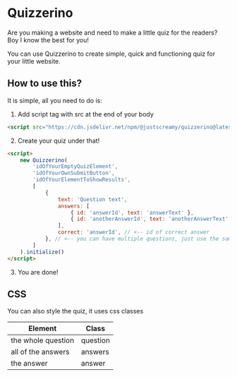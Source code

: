 # Quizzerino

Are you making a website and need to make a little quiz for the readers? Boy I know the best for you!

You can use Quizzerino to create simple, quick and functioning quiz for your little website.

## How to use this?

It is simple, all you need to do is:

1. Add script tag with src at the end of your body

```html
<script src="https://cdn.jsdelivr.net/npm/@justscreamy/quizzerino@latest"></script>
```

2. Create your quiz under that!

```html
<script>
	new Quizzerino(
		'idOfYourEmptyQuizElement',
		'idOfYourOwnSubmitButton',
		'idOfYourElementToShowResults',
		[
			{
				text: 'Question text',
				answers: [
					{ id: 'answerId', text: 'answerText' },
					{ id: 'anotherAnswerId', text: 'anotherAnswerText' },
				],
				correct: 'answerId', // <-- id of correct answer
			}, // <-- you can have multiple questions, just use the same format
		]
	).initialize()
</script>
```

3. You are done!

## CSS

You can also style the quiz, it uses css classes

| Element            | Class    |
| ------------------ | -------- |
| the whole question | question |
| all of the answers | answers  |
| the answer         | answer   |
